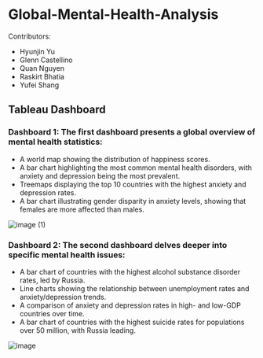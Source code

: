 # Global-Mental-Health-Analysis

Contributors:
- Hyunjin Yu
- Glenn Castellino
- Quan Nguyen
- Raskirt Bhatia
- Yufei Shang

## Tableau Dashboard
### Dashboard 1: The first dashboard presents a global overview of mental health statistics:
- A world map showing the distribution of happiness scores.
- A bar chart highlighting the most common mental health disorders, with anxiety and depression being the most prevalent.
- Treemaps displaying the top 10 countries with the highest anxiety and depression rates.
- A bar chart illustrating gender disparity in anxiety levels, showing that females are more affected than males.
  
![image (1)](https://github.com/user-attachments/assets/ecd80490-d577-4101-b920-f0bce9eae838)

### Dashboard 2: The second dashboard delves deeper into specific mental health issues:
- A bar chart of countries with the highest alcohol substance disorder rates, led by Russia.
- Line charts showing the relationship between unemployment rates and anxiety/depression trends.
- A comparison of anxiety and depression rates in high- and low-GDP countries over time.
- A bar chart of countries with the highest suicide rates for populations over 50 million, with Russia leading.

![image](https://github.com/user-attachments/assets/cbf7f1a0-b393-4389-9073-76731e9620e9)

